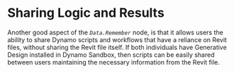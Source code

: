 # Sharing Logic and Results

Another good aspect of the _`Data.Remember`_ node, is that it allows users the ability to share Dynamo scripts and workflows that have a reliance on Revit files, without sharing the Revit file itself. If both individuals have Generative Design installed in Dynamo Sandbox, then scripts can be easily shared between users maintaining the necessary information from the Revit file.

